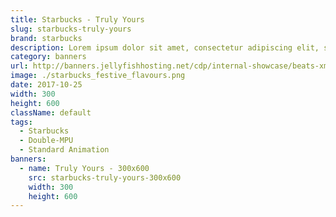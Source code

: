 ```yaml
---
title: Starbucks - Truly Yours
slug: starbucks-truly-yours
brand: starbucks
description: Lorem ipsum dolor sit amet, consectetur adipiscing elit, sed do eiusmod tempor incididunt ut labore et dolore magna aliqua.
category: banners
url: http://banners.jellyfishhosting.net/cdp/internal-showcase/beats-xmas-selector/#970x250-v1
image: ./starbucks_festive_flavours.png
date: 2017-10-25
width: 300
height: 600
className: default
tags:
  - Starbucks
  - Double-MPU
  - Standard Animation
banners:
  - name: Truly Yours - 300x600
    src: starbucks-truly-yours-300x600
    width: 300
    height: 600
---
```

